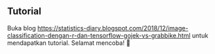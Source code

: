 ## Tutorial
Buka blog https://statistics-diary.blogspot.com/2018/12/image-classification-dengan-r-dan-tensorflow-gojek-vs-grabbike.html untuk mendapatkan tutorial. Selamat mencoba! 🙏
